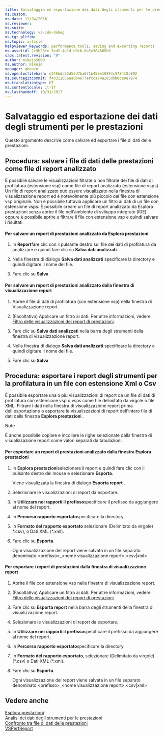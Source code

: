 ```yaml
---
title: Salvataggio ed esportazione dei dati degli strumenti per le prestazioni | Microsoft Docs
ms.custom: 
ms.date: 11/04/2016
ms.reviewer: 
ms.suite: 
ms.technology: vs-ide-debug
ms.tgt_pltfrm: 
ms.topic: article
helpviewer_keywords: performance tools, saving and exporting reports
ms.assetid: 2e9b28fe-3ed2-4e1d-b9cb-0a5e384380b0
caps.latest.revision: "9"
author: mikejo5000
ms.author: mikejo
manager: ghogen
ms.openlocfilehash: d348bdc52d53d7ba671b455e10893c578418a892
ms.sourcegitcommit: f40311056ea0b4677efcca74a285dbb0ce0e7974
ms.translationtype: HT
ms.contentlocale: it-IT
ms.lasthandoff: 10/31/2017
---
```

# <a name="saving-and-exporting-performance-tools-data"></a>Salvataggio ed esportazione dei dati degli strumenti per le prestazioni
Questo argomento descrive come salvare ed esportare i file di dati delle prestazioni.  
  
##  <a name="BKMK_Save_Profiler_Data_Files_As_Analyzed_Report_Files"></a> Procedura: salvare i file di dati delle prestazioni come file di report analizzato  
 È possibile salvare le visualizzazioni filtrate o non filtrate dei file di dati di profilatura (estensione vsp) come file di report analizzato (estensione vsps). Un file di report analizzato può essere visualizzato nella finestra di visualizzazione report ed è notevolmente più piccolo del file con estensione vsp originale. Non è possibile tuttavia applicare un filtro ai dati di un file con estensione vsps. È possibile creare un file di report analizzato da Esplora prestazioni senza aprire il file nell'ambiente di sviluppo integrato (IDE) oppure è possibile aprire e filtrare il file con estensione vsp e quindi salvare i risultati.  
  
#### <a name="to-save-an-analyzed-performance-report-from-the-performance-explorer"></a>Per salvare un report di prestazioni analizzato da Esplora prestazioni  
  
1.  In **Report**fare clic con il pulsante destro sul file dei dati di profilatura da analizzare e quindi fare clic su **Salva dati analizzati**.  
  
2.  Nella finestra di dialogo **Salva dati analizzati** specificare la directory e quindi digitare il nome del file.  
  
3.  Fare clic su **Salva**.  
  
#### <a name="to-save-an-analyzed-performance-report-from-the-report-view-window"></a>Per salvare un report di prestazioni analizzato dalla finestra di visualizzazione report  
  
1.  Aprire il file di dati di profilatura (con estensione vsp) nella finestra di Visualizzazione report.  
  
2.  (Facoltativo) Applicare un filtro ai dati. Per altre informazioni, vedere [Filtro delle visualizzazioni dei report di prestazioni](../profiling/performance-report-view-filter.md).  
  
3.  Fare clic su **Salva dati analizzati** nella barra degli strumenti della finestra di visualizzazione report.  
  
4.  Nella finestra di dialogo **Salva dati analizzati** specificare la directory e quindi digitare il nome del file.  
  
5.  Fare clic su **Salva**.  
  
## <a name="how-to-export-profiling-tools-reports-to-an-xml-or-csv-file"></a>Procedura: esportare i report degli strumenti per la profilatura in un file con estensione Xml o Csv  
 È possibile esportare una o più visualizzazioni di report da un file di dati di profilatura con estensione vsp o vsps come file delimitato da virgole o file XML. Filtrare i dati nella finestra di visualizzazione report prima dell'esportazione o esportare le visualizzazioni di report dell'intero file di dati dalla finestra **Esplora prestazioni** .  
  
> [!NOTE]
>  È anche possibile copiare e incollare le righe selezionate dalla finestra di visualizzazione report come valori separati da tabulazioni.  
  
#### <a name="to-export-performance-reports-from-the-performance-explorer-window"></a>Per esportare un report di prestazioni analizzato dalla finestra Esplora prestazioni  
  
1.  In **Esplora prestazioni**selezionare il report e quindi fare clic con il pulsante destro del mouse e selezionare **Esporta**.  
  
     Viene visualizzata la finestra di dialogo **Esporta report** .  
  
2.  Selezionare le visualizzazioni di report da esportare.  
  
3.  In **Utilizzare nei rapporti il prefisso**specificare il prefisso da aggiungere al nome del report.  
  
4.  In **Percorso rapporto esportato**specificare la directory.  
  
5.  In **Formato del rapporto esportato** selezionare (Delimitato da virgole) \*.csv\), o Dati XML (\*.xml\).  
  
6.  Fare clic su **Esporta**.  
  
     Ogni visualizzazione del report viene salvata in un file separato denominato \<prefisso>_\<nome visualizzazione report>.\<csv&#124;xml>  
  
#### <a name="to-export-performance-reports-from-the-report-view-window"></a>Per esportare i report di prestazioni dalla finestra di visualizzazione report  
  
1.  Aprire il file con estensione vsp nella finestra di visualizzazione report.  
  
2.  (Facoltativo) Applicare un filtro ai dati. Per altre informazioni, vedere [Filtro delle visualizzazioni dei report di prestazioni](../profiling/performance-report-view-filter.md).  
  
3.  Fare clic su **Esporta report** nella barra degli strumenti della finestra di visualizzazione report.  
  
4.  Selezionare le visualizzazioni di report da esportare.  
  
5.  In **Utilizzare nei rapporti il prefisso**specificare il prefisso da aggiungere al nome del report.  
  
6.  In **Percorso rapporto esportato**specificare la directory.  
  
7.  In **Formato del rapporto esportato**, selezionare (Delimitato da virgole) (\*.csv) o Dati XML (\*.xml).  
  
8.  Fare clic su **Esporta**.  
  
     Ogni visualizzazione del report viene salvata in un file separato denominato \<prefisso>_\<nome visualizzazione report>.\<csv&#124;xml>  
  
## <a name="see-also"></a>Vedere anche  
 [Esplora prestazioni](../profiling/performance-explorer.md)   
 [Analisi dei dati degli strumenti per le prestazioni](../profiling/analyzing-performance-tools-data.md)   
 [Confronto tra file di dati delle prestazioni](../profiling/comparing-performance-data-files.md)   
 [VSPerfReport](../profiling/vsperfreport.md)
